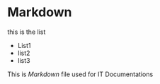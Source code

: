 # Markdown
this is the list 
- List1
- list2
- list3

  
This is *Markdown* file used for IT Documentations

